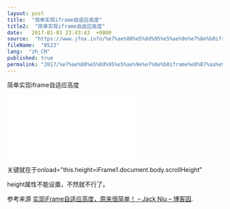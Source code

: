 ```yaml
---
layout: post
title:  "简单实现iframe自适应高度"
title2:  "简单实现iframe自适应高度"
date:   2017-01-01 23:43:43  +0800
source:  "https://www.jfox.info/%e7%ae%80%e5%8d%95%e5%ae%9e%e7%8e%b0iframe%e8%87%aa%e9%80%82%e5%ba%94%e9%ab%98%e5%ba%a6.html"
fileName:  "0523"
lang:  "zh_CN"
published: true
permalink: "2017/%e7%ae%80%e5%8d%95%e5%ae%9e%e7%8e%b0iframe%e8%87%aa%e9%80%82%e5%ba%94%e9%ab%98%e5%ba%a6.html"
---
```




简单实现iframe自适应高度

<iframe id=”iFrame1″ name=”iFrame1″ width=”100%” onload=”this.height=iFrame1.document.body.scrollHeight” frameborder=”0″ src=”index.htm”></iframe>

关键就在于onload=”this.height=iFrame1.document.body.scrollHeight”

height属性不能设置，不然就不行了。 

参考来源 [实现iFrame自适应高度，原来很简单！ – Jack Niu – 博客园](https://www.jfox.info/go.php?url=http://www.cnblogs.com/skywind/archive/2007/07/24/829550.html).
